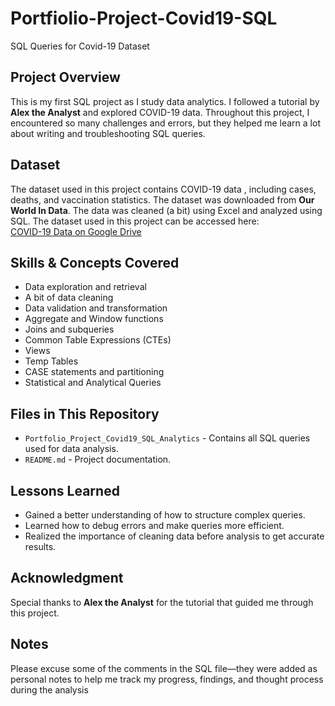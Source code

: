 # Portfiolio-Project-Covid19-SQL
SQL Queries for Covid-19 Dataset

## Project Overview
This is my first SQL project as I study data analytics. I followed a tutorial by **Alex the Analyst** and explored COVID-19 data. Throughout this project, I encountered so many challenges and errors, but they helped me learn a lot about writing and troubleshooting SQL queries. 

## Dataset
The dataset used in this project contains COVID-19 data , including cases, deaths, and vaccination statistics. The dataset was downloaded from **Our World In Data**. The data was cleaned (a bit) using Excel and analyzed using SQL.
The dataset used in this project can be accessed here:  
[COVID-19 Data on Google Drive](https://drive.google.com/drive/folders/15GZ661HdK-UlaUswSL_ZibOUuP7se6uQ?usp=sharing)  

## Skills & Concepts Covered
- Data exploration and retrieval
- A bit of data cleaning
- Data validation and transformation
- Aggregate and Window functions 
- Joins and subqueries
- Common Table Expressions (CTEs)
- Views
- Temp Tables
- CASE statements and partitioning
- Statistical and Analytical Queries

## Files in This Repository
- `Portfolio_Project_Covid19_SQL_Analytics` - Contains all SQL queries used for data analysis.
- `README.md` - Project documentation.

## Lessons Learned
- Gained a better understanding of how to structure complex queries.
- Learned how to debug errors and make queries more efficient.
- Realized the importance of cleaning data before analysis to get accurate results.

## Acknowledgment
Special thanks to **Alex the Analyst** for the tutorial that guided me through this project.

## Notes
Please excuse some of the comments in the SQL file—they were added as personal notes to help me track my progress, findings, and thought process during the analysis


